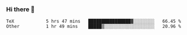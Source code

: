 ### Hi there 👋

<!--
**skywalkerwang98/skywalkerwang98** is a ✨ _special_ ✨ repository because its `README.md` (this file) appears on your GitHub profile.

Here are some ideas to get you started:

- 🔭 I’m currently working on ...
- 🌱 I’m currently learning ...
- 👯 I’m looking to collaborate on ...
- 🤔 I’m looking for help with ...
- 💬 Ask me about ...
- 📫 How to reach me: ...
- 😄 Pronouns: ...
- ⚡ Fun fact: ...
-->

<!--START_SECTION:waka-->

```text
TeX            5 hrs 47 mins   ████████████████▓░░░░░░░░   66.45 %
Other          1 hr 49 mins    █████▒░░░░░░░░░░░░░░░░░░░   20.96 %
```

<!--END_SECTION:waka-->
